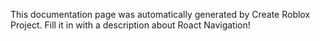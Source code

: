 This documentation page was automatically generated by Create Roblox Project. Fill it in with a description about Roact Navigation!